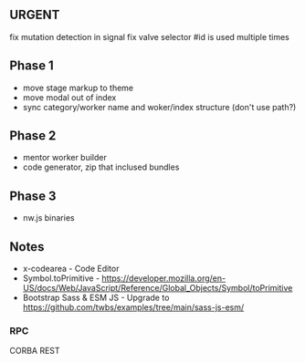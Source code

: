 ## URGENT
fix mutation detection in signal
fix valve selector #id is used multiple times

## Phase 1
- move stage markup to theme
- move modal out of index
- sync category/worker name and woker/index structure (don't use path?)

## Phase 2

- mentor worker builder
- code generator, zip that inclused bundles

## Phase 3

- nw.js binaries

## Notes

- x-codearea - Code Editor
- Symbol.toPrimitive - https://developer.mozilla.org/en-US/docs/Web/JavaScript/Reference/Global_Objects/Symbol/toPrimitive
- Bootstrap Sass & ESM JS - Upgrade to https://github.com/twbs/examples/tree/main/sass-js-esm/


### RPC
CORBA
REST
